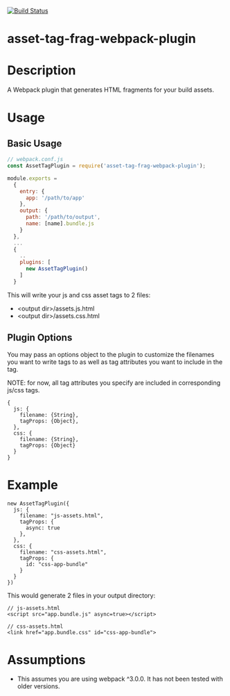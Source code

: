 [![Build Status](https://travis-ci.org/rei/asset-tag-frag-webpack-plugin.svg?branch=master)](https://travis-ci.org/rei/asset-tag-frag-webpack-plugin)

# asset-tag-frag-webpack-plugin

# Description

A Webpack plugin that generates HTML fragments for your build assets.

# Usage

## Basic Usage

```javascript
// webpack.conf.js
const AssetTagPlugin = require('asset-tag-frag-webpack-plugin');

module.exports = 
  {
    entry: {
      app: '/path/to/app'
    },
    output: {
      path: '/path/to/output',
      name: [name].bundle.js
    } 
  },
  ...
  {
    ..
    plugins: [
      new AssetTagPlugin()
    ]
  }
```

This will write your js and css asset tags to 2 files:

- \<output dir\>/assets.js.html
- \<output dir\>/assets.css.html

## Plugin Options

You may pass an options object to the plugin to customize the filenames you want to write tags to as well as tag attributes you want to include in the tag. 

NOTE: for now, all tag attributes you specify are included in corresponding js/css tags.
  
    {
      js: {
        filename: {String},
        tagProps: {Object},
      },
      css: {
        filename: {String},
        tagProps: {Object}
      }
    }

# Example

    new AssetTagPlugin({
      js: {
        filename: "js-assets.html",
        tagProps: {
          async: true
        },
      },
      css: {
        filename: "css-assets.html",
        tagProps: {
          id: "css-app-bundle"
        }
      }
    })

This would generate 2 files in your output directory:

    // js-assets.html
    <script src="app.bundle.js" async=true></script>

    // css-assets.html
    <link href="app.bundle.css" id="css-app-bundle">

# Assumptions

- This assumes you are using webpack ^3.0.0. It has not been tested with older versions.